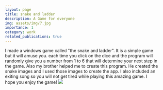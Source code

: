 ```yaml
---
layout: page
title: snake and ladder
description: A Game for everyone
img: assets/img/7.jpg
importance: 1
category: work
related_publications: true
---
```


I made a windows game called "the snake and ladder". It is a simple game but it will amuse you. each time you click on the dice and the program will randomly give you a number from 1 to 6 that will determine your next step in the game.
Also my brother helped me to create this program. He created the snake images and I used those images to create the app.
I also included an exiting song so you will not get tired while playing this amazing game. I hope you enjoy the game!
<img src="https://mani-the-great.github.io/assets/img/7.jpg">
